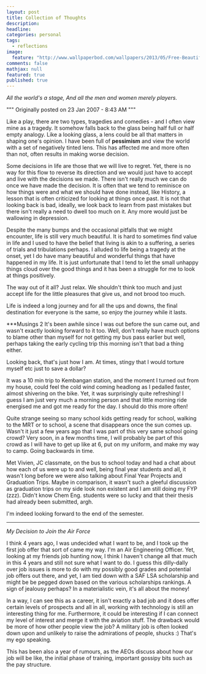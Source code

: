 ```yaml
---
layout: post
title: Collection of Thoughts
description: 
headline: 
categories: personal
tags:
  - reflections
image:
  feature: "http://www.wallpaperbod.com/wallpapers/2013/05/Free-Beautiful-Landscape-Desktop-Wallpaper-06-2010-98-1800x2880.jpg"
comments: false
mathjax: null
featured: true
published: true
---
```


_All the world's a stage, And all the men and women merely players._

"""
Originally posted on 23 Jan 2007 - 8:43 AM
"""

Like a play, there are two types, tragedies and comedies - and I often view mine as a tragedy. It somehow falls back to the glass being half full or half empty analogy. Like a looking glass, a lens could be all that matters in shaping one's opinion. I have been full of **pessimism** and view the world with a set of negatively tinted lens. This has affected me and more often than not, often results in making worse decision.

Some decisions in life are those that we will live to regret. Yet, there is no way for this flow to reverse its direction and we would just have to accept and live with the decisions we made. There isn't really much we can do once we have made the decision. It is often that we tend to reminisce on how things were and what we should have done instead, like History, a lesson that is often criticized for looking at things once past. It is not that looking back is bad, ideally, we look back to learn from past mistakes but there isn't really a need to dwell too much on it. Any more would just be wallowing in depression.

Despite the many bumps and the occasional pitfalls that we might encounter, life is still very much beautiful. It is hard to sometimes find value in life and I used to have the belief that living is akin to a suffering, a series of trials and tribulations perhaps. I alluded to life being a tragedy at the onset, yet I do have many beautiful and wonderful things that have happened in my life. It is just unfortunate that I tend to let the small unhappy things cloud over the good things and it has been a struggle for me to look at things positively.

The way out of it all? Just relax. We shouldn't think too much and just accept life for the little pleasures that give us, and not brood too much.

Life is indeed a long journey and for all the ups and downs, the final destination for everyone is the same, so enjoy the journey while it lasts.

***Musings 2
It's been awhile since I was out before the sun came out, and wasn't exactly looking forward to it too. Well, don't really have much options to blame other than myself for not getting my bus pass earlier but well, perhaps taking the early cycling trip this morning isn't that bad a thing either.

Looking back, that's just how I am. At times, stingy that I would torture myself etc just to save a dollar?

It was a 10 min trip to Kembangan station, and the moment I turned out from my house, could feel the cold wind coming headlong as I pedalled faster, almost shivering on the bike. Yet, it was surprisingly quite refreshing! I guess I am just very much a morning person and that little morning ride energised me and got me ready for the day. I should do this more often!

Quite strange seeing so many school kids getting ready for school, walking to the MRT or to school, a scene that disappears once the sun comes up. Wasn't it just a few years ago that I was part of this very same school going crowd? Very soon, in a few months time, I will probably be part of this crowd as I will have to get up like at 6, put on my uniform, and make my way to camp. Going backwards in time.

Met Vivien, JC classmate, on the bus to school today and had a chat about how each of us were up to and well, being final year students and all, it wasn't long before we were also talking about Final Year Projects and Graduation Trips. Maybe in comparison, it wasn't such a gleeful discussion as graduation trips on my side look non existent and I am still doing my FYP (zzz). Didn't know Chem Eng. students were so lucky and that their thesis had already been submitted, argh.

I'm indeed looking forward to the end of the semester.

***

_My Decision to Join the Air Force_

I think 4 years ago, I was undecided what I want to be, and I took up the first job offer that sort of came my way. I'm an Air Engineering Officer. Yet, looking at my friends job hunting now, I think I haven't change all that much in this 4 years and still not sure what I want to do. I guess this dilly-dally over job issues is more to do with my possibly good grades and potential job offers out there, and yet, I am tied down with a SAF LSA scholarship and might be be pegged down based on the various scholarships rankings. A sign of jealousy perhaps? In a materialistic vein, it's all about the money!

In a way, I can see this as a career, it isn't exactly a bad job and it does offer certain levels of prospects and all in all, working with technology is still an interesting thing for me. Furthermore, it could be interesting if I can connect my level of interest and merge it with the aviation stuff. The drawback would be more of how other people view the job? A military job is often looked down upon and unlikely to raise the admirations of people, shucks :) That's my ego speaking.

This has been also a year of rumours, as the AEOs discuss about how our job will be like, the initial phase of training, important gossipy bits such as the pay structure.
